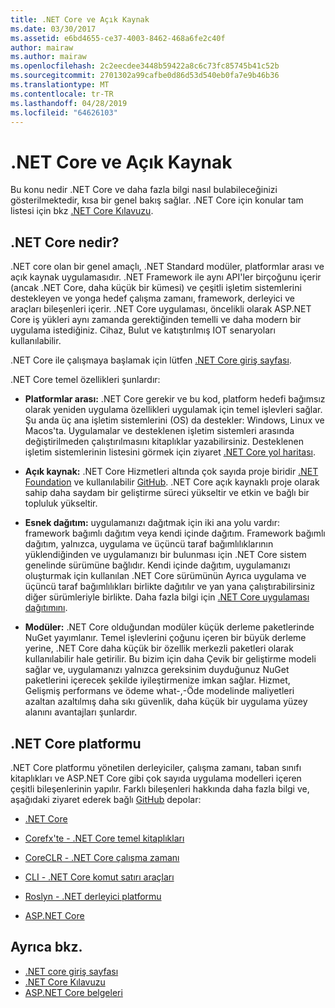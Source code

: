 ```yaml
---
title: .NET Core ve Açık Kaynak
ms.date: 03/30/2017
ms.assetid: e6bd4655-ce37-4003-8462-468a6fe2c40f
author: mairaw
ms.author: mairaw
ms.openlocfilehash: 2c2eecdee3448b59422a8c6c73fc85745b41c52b
ms.sourcegitcommit: 2701302a99cafbe0d86d53d540eb0fa7e9b46b36
ms.translationtype: MT
ms.contentlocale: tr-TR
ms.lasthandoff: 04/28/2019
ms.locfileid: "64626103"
---
```

# <a name="net-core-and-open-source"></a>.NET Core ve Açık Kaynak
Bu konu nedir .NET Core ve daha fazla bilgi nasıl bulabileceğinizi gösterilmektedir, kısa bir genel bakış sağlar. .NET Core için konular tam listesi için bkz [.NET Core Kılavuzu](../../core/index.md).
  
<a name="BKMK_WhatisNETCore"></a>   
## <a name="what-is-net-core"></a>.NET Core nedir?  
 .NET core olan bir genel amaçlı, .NET Standard modüler, platformlar arası ve açık kaynak uygulamasıdır. .NET Framework ile aynı API'ler birçoğunu içerir (ancak .NET Core, daha küçük bir kümesi) ve çeşitli işletim sistemlerini destekleyen ve yonga hedef çalışma zamanı, framework, derleyici ve araçları bileşenleri içerir. .NET Core uygulaması, öncelikli olarak ASP.NET Core iş yükleri aynı zamanda gerektiğinden temelli ve daha modern bir uygulama istediğiniz. Cihaz, Bulut ve katıştırılmış IOT senaryoları kullanılabilir.  
  
 .NET Core ile çalışmaya başlamak için lütfen [.NET Core giriş sayfası](https://www.microsoft.com/net/core).  
  
 .NET Core temel özellikleri şunlardır:  
  
- **Platformlar arası:** .NET Core gerekir ve bu kod, platform hedefi bağımsız olarak yeniden uygulama özellikleri uygulamak için temel işlevleri sağlar. Şu anda üç ana işletim sistemlerini (OS) da destekler: Windows, Linux ve Macos'ta. Uygulamalar ve desteklenen işletim sistemleri arasında değiştirilmeden çalıştırılmasını kitaplıklar yazabilirsiniz. Desteklenen işletim sistemlerinin listesini görmek için ziyaret [.NET Core yol haritası](https://github.com/dotnet/core/blob/master/roadmap.md).
  
- **Açık kaynak:** .NET Core Hizmetleri altında çok sayıda proje biridir [.NET Foundation](https://www.dotnetfoundation.org/) ve kullanılabilir [GitHub](https://github.com/).  .NET Core açık kaynaklı proje olarak sahip daha saydam bir geliştirme süreci yükseltir ve etkin ve bağlı bir topluluk yükseltir.  
  
- **Esnek dağıtım:** uygulamanızı dağıtmak için iki ana yolu vardır: framework bağımlı dağıtım veya kendi içinde dağıtım. Framework bağımlı dağıtım, yalnızca, uygulama ve üçüncü taraf bağımlılıklarının yüklendiğinden ve uygulamanızı bir bulunması için .NET Core sistem genelinde sürümüne bağlıdır.  Kendi içinde dağıtım, uygulamanızı oluşturmak için kullanılan .NET Core sürümünün Ayrıca uygulama ve üçüncü taraf bağımlılıkları birlikte dağıtılır ve yan yana çalıştırabilirsiniz diğer sürümleriyle birlikte.    Daha fazla bilgi için [.NET Core uygulaması dağıtımını](../../core/deploying/index.md).

- **Modüler:** .NET Core olduğundan modüler küçük derleme paketlerinde NuGet yayımlanır. Temel işlevlerini çoğunu içeren bir büyük derleme yerine, .NET Core daha küçük bir özellik merkezli paketleri olarak kullanılabilir hale getirilir. Bu bizim için daha Çevik bir geliştirme modeli sağlar ve, uygulamanızı yalnızca gereksinim duyduğunuz NuGet paketlerini içerecek şekilde iyileştirmenize imkan sağlar. Hizmet, Gelişmiş performans ve ödeme what-,-Öde modelinde maliyetleri azaltan azaltılmış daha sıkı güvenlik, daha küçük bir uygulama yüzey alanını avantajları şunlardır.  
  
## <a name="the-net-core-platform"></a>.NET Core platformu  
 .NET Core platformu yönetilen derleyiciler, çalışma zamanı, taban sınıfı kitaplıkları ve ASP.NET Core gibi çok sayıda uygulama modelleri içeren çeşitli bileşenlerinin yapılır. Farklı bileşenleri hakkında daha fazla bilgi ve, aşağıdaki ziyaret ederek bağlı [GitHub](https://github.com/) depolar:  
  
- [.NET Core](https://github.com/dotnet/core)  
  
- [Corefx'te - .NET Core temel kitaplıkları](https://github.com/dotnet/corefx)  
  
- [CoreCLR - .NET Core çalışma zamanı](https://github.com/dotnet/coreclr)  
  
- [CLI - .NET Core komut satırı araçları](https://github.com/dotnet/cli)  
  
- [Roslyn - .NET derleyici platformu](https://github.com/dotnet/roslyn)  
  
- [ASP.NET Core](https://github.com/aspnet/home)  
  
## <a name="see-also"></a>Ayrıca bkz.

- [.NET core giriş sayfası](https://www.microsoft.com/net/core)
- [.NET Core Kılavuzu](../../core/index.md)
- [ASP.NET Core belgeleri](/aspnet/core/)
